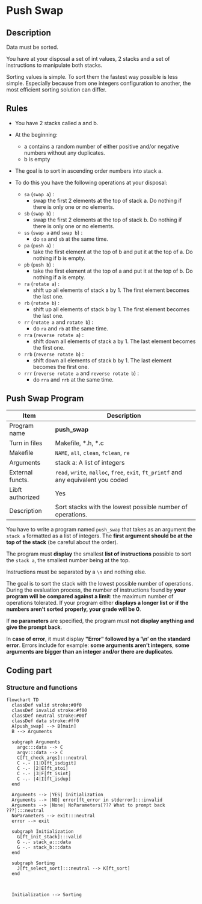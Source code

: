 # Push Swap

## Description

Data must be sorted.

You have at your disposal a set of int values, 2 stacks and a set of instructions to manipulate both stacks.

Sorting values is simple. To sort them the fastest way possible is less simple. Especially
because from one integers configuration to another, the most efficient sorting solution can
differ.

## Rules

- You have 2 stacks called a and b.
- At the beginning:
  - a contains a random number of either positive and/or negative numbers without
    any duplicates.
  - b is empty
- The goal is to sort in ascending order numbers into stack a.

- To do this you have the following operations at your disposal:
  - `sa` (`swap a`) :
    - swap the first 2 elements at the top of stack a. Do nothing if there
    is only one or no elements.
  - `sb` (`swap b`) :
    - swap the first 2 elements at the top of stack b. Do nothing if there
    is only one or no elements.
  - `ss` (`swap a` and `swap b`) :
    - do `sa` and `sb` at the same time.
  - `pa` (`push a`) :
    - take the first element at the top of b and put it at the top of a. Do
    nothing if b is empty.
  - `pb` (`push b`) :
    - take the first element at the top of a and put it at the top of b. Do
    nothing if a is empty.
  - `ra` (`rotate a`) :
    - shift up all elements of stack a by 1. The first element becomes
    the last one.
  - `rb` (`rotate b`) :
    - shift up all elements of stack b by 1. The first element becomes
    the last one.
  - `rr` (`rotate a` and `rotate b`) :
    - do `ra` and `rb` at the same time.
  - `rra` (`reverse rotate a`) :
    - shift down all elements of stack a by 1. The last element
    becomes the first one.
  - `rrb` (`reverse rotate b`) :
    - shift down all elements of stack b by 1. The last element
    becomes the first one.
  - `rrr` (`reverse rotate a` and `reverse rotate b`) :
    - do `rra` and `rrb` at the same
    time.

## Push Swap Program

| Item | Description |
| --- | --- |
| Program name | **push_swap** |
| Turn in files | Makefile, *.h, *.c |
| Makefile | `NAME`, `all`, `clean`, `fclean`, `re` |
| Arguments | stack a: A list of integers |
| External functs. | `read`, `write`, `malloc`, `free`, `exit`, `ft_printf` and any equivalent you coded|
| Libft authorized | Yes |
| Description | Sort stacks with the lowest possible number of operations. |

You have to write a program named `push_swap` that takes as an argument the `stack a` formatted as a list of integers. The **first argument should be at the top of the stack** (be careful about the order).

The program must **display** the smallest **list of instructions** possible to sort the `stack
a`, the smallest number being at the top.

Instructions must be separated by a `\n` and nothing else.

The goal is to sort the stack with the lowest possible number of operations. During
the evaluation process, the number of instructions found by **your program will be
compared against a limit**: the maximum number of operations tolerated. If your
program either **displays a longer list or if the numbers aren’t sorted properly, your
grade will be 0**.

If **no parameters** are specified, the program must **not display anything and give the prompt back**.

In **case of error**, it must display **"Error" followed by a ’\n’ on the standard error**.
Errors include for example: **some arguments aren’t integers**, **some arguments are bigger than an integer and/or there are duplicates**.

## Coding part

### Structure and functions

```mermaid
flowchart TD
  classDef valid stroke:#0f0
  classDef invalid stroke:#f00
  classDef neutral stroke:#00f
  classDef data stroke:#ff0
  A[push_swap] --> B[main]
  B --> Arguments

  subgraph Arguments
    argc:::data --> C
    argv:::data --> C
    C[ft_check_args]:::neutral
    C -.- |1|D[ft_isdigit]
    C -.- |2|E[ft_atoi]
    C -.- |3|F[ft_isint]
    C -.- |4|I[ft_isdup]
  end

  Arguments --> |YES| Initialization
  Arguments --> |NO| error[ft_error in stderror]:::invalid
  Arguments --> |None| NoParameters[??? What to prompt back ???]:::neutral
  NoParameters --> exit:::neutral
  error --> exit
  
  subgraph Initialization
    G[ft_init_stack]:::valid
    G -.- stack_a:::data
    G -.- stack_b:::data
  end

  subgraph Sorting
    J[ft_select_sort]:::neutral --> K[ft_sort]
  end

  

  Initialization --> Sorting

```
